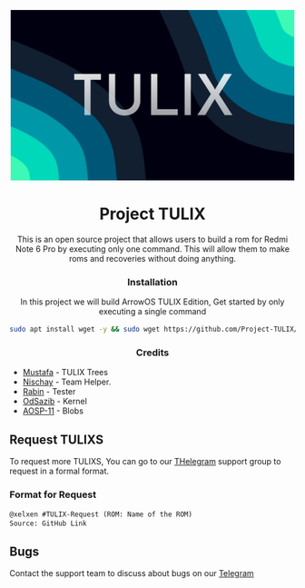 <p align="center">
  <img width="500" src="TULIX.png" alt="TULIX">
</p>

<h1 align="center">Project TULIX</h1>

<p align="center">This is an open source project that allows users to build a rom for Redmi Note 6 Pro by executing only one command. This will allow them to make roms and recoveries without doing anything.</p>

<h3 align="center">Installation</h3>

<p align="center">In this project we will build ArrowOS TULIX Edition, Get started by only executing a single command</p>

```bash
sudo apt install wget -y && sudo wget https://github.com/Project-TULIX/ArrowOS/Arrow.sh && bash Arrow.sh
```

<h3 align="center">Credits</h3>

- <a href="https://github.com/Muti605">Mustafa</a> - TULIX Trees
- <a href="https://github.com/IceBreaker2451">Nischay</a> - Team Helper.
- <a href="https://github.com/rabin-tech">Rabin</a> - Tester
- <a href="https://github.com/OdSazib">OdSazib</a> - Kernel
- <a href="https://github.com/AOSP-11">AOSP-11</a> - Blobs

## Request TULIXS

To request more TULIXS, You can go to our [THelegram](https://t.me/tulixchat) support group to request in a formal format.

### Format for Request
```
@xelxen #TULIX-Request (ROM: Name of the ROM)
Source: GitHub Link
```
## Bugs

Contact the support team to discuss about bugs on our [Telegram](https://t.me/tulixchat)